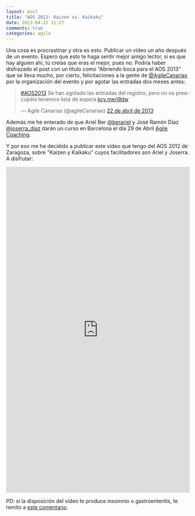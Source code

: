 ```yaml
---
layout: post
title: "AOS 2012: Kaizen vs. Kaikaku"
date: 2013-04-22 11:27
comments: true
categories: agile
---
```


Una cosa es procrastinar y otra es esto. Publicar un vídeo un año después de un evento. Espero que esto te haga sentir mejor amigo lector, si es que hay alguien ahí, tú creías que eras el mejor, pues no. 
Podría haber disfrazado el post con un título como "Abriendo boca para el AOS 2013" que se lleva mucho, por cierto, felicitaciones a la gente de [@AgileCanarias](http://twitter.com/AgileCanarias) por la organización del evento y por agotar las entradas dos meses antes: 

<blockquote class="twitter-tweet" lang="es"><p><a href="https://twitter.com/search/%23AOS2013">#AOS2013</a> Se han agotado las entradas del registro, pero no os preocupéis tenemos lista de espera <a href="http://t.co/H3xu6tXMLH" title="http://kcy.me/j9dw">kcy.me/j9dw</a></p>&mdash; Agile Canarias (@agileCanarias) <a href="https://twitter.com/agileCanarias/status/326232345315266560">22 de abril de 2013</a></blockquote>
<script async src="//platform.twitter.com/widgets.js" charset="utf-8"></script>

Además me he enterado de que Ariel Ber [@berariel](http://twitter.com/berariel) y José Ramón Díaz [@joserra_diaz](http://twitter.com/joserra_diaz) darán un curso en Barcelona el día 29 de Abril [Agile Coaching](http://www.agilar.org/trainings/115-agile-coaching). 

Y por eso me he decidido a publicar este vídeo que tengo del AOS 2012 de Zaragoza, sobre "Kaizen y Kaikaku" cuyos facilitadores son Ariel y Joserra. A disfrutar:

<iframe src="http://player.vimeo.com/video/64292760?title=0&amp;color=55cff8" width="500" height="884" frameborder="0" webkitAllowFullScreen mozallowfullscreen allowFullScreen></iframe>

PD: si la disposición del vídeo te produce insomnio o gastroenteritis, te remito a [este comentario](https://vimeo.com/64292760#comment_9127241).
